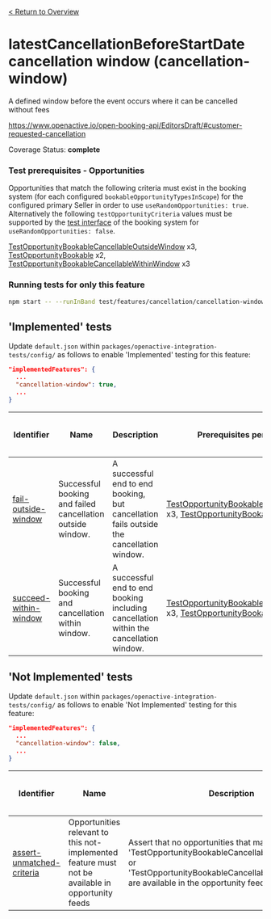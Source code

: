 [< Return to Overview](../../README.md)
# latestCancellationBeforeStartDate cancellation window (cancellation-window)

A defined window before the event occurs where it can be cancelled without fees


https://www.openactive.io/open-booking-api/EditorsDraft/#customer-requested-cancellation

Coverage Status: **complete**
### Test prerequisites - Opportunities
Opportunities that match the following criteria must exist in the booking system (for each configured `bookableOpportunityTypesInScope`) for the configured primary Seller in order to use `useRandomOpportunities: true`. Alternatively the following `testOpportunityCriteria` values must be supported by the [test interface](https://openactive.io/test-interface/) of the booking system for `useRandomOpportunities: false`.

[TestOpportunityBookableCancellableOutsideWindow](https://openactive.io/test-interface#TestOpportunityBookableCancellableOutsideWindow) x3, [TestOpportunityBookable](https://openactive.io/test-interface#TestOpportunityBookable) x2, [TestOpportunityBookableCancellableWithinWindow](https://openactive.io/test-interface#TestOpportunityBookableCancellableWithinWindow) x3



### Running tests for only this feature

```bash
npm start -- --runInBand test/features/cancellation/cancellation-window/
```



## 'Implemented' tests

Update `default.json` within `packages/openactive-integration-tests/config/` as follows to enable 'Implemented' testing for this feature:

```json
"implementedFeatures": {
  ...
  "cancellation-window": true,
  ...
}
```

| Identifier | Name | Description | Prerequisites per Opportunity Type | Required Test Interface Actions |
|------------|------|-------------|---------------|-------------------|
| [fail-outside-window](./implemented/fail-outside-window-test.js) | Successful booking and failed cancellation outside window. | A successful end to end booking, but cancellation fails outside the cancellation window. | [TestOpportunityBookableCancellableOutsideWindow](https://openactive.io/test-interface#TestOpportunityBookableCancellableOutsideWindow) x3, [TestOpportunityBookable](https://openactive.io/test-interface#TestOpportunityBookable) x1 |  |
| [succeed-within-window](./implemented/succeed-within-window-test.js) | Successful booking and cancellation within window. | A successful end to end booking including cancellation within the cancellation window. | [TestOpportunityBookableCancellableWithinWindow](https://openactive.io/test-interface#TestOpportunityBookableCancellableWithinWindow) x3, [TestOpportunityBookable](https://openactive.io/test-interface#TestOpportunityBookable) x1 |  |



## 'Not Implemented' tests


Update `default.json` within `packages/openactive-integration-tests/config/` as follows to enable 'Not Implemented' testing for this feature:

```json
"implementedFeatures": {
  ...
  "cancellation-window": false,
  ...
}
```

| Identifier | Name | Description | Prerequisites per Opportunity Type | Required Test Interface Actions |
|------------|------|-------------|---------------|-------------------|
| [assert-unmatched-criteria](./not-implemented/assert-unmatched-criteria-test.js) | Opportunities relevant to this not-implemented feature must not be available in opportunity feeds | Assert that no opportunities that match criteria 'TestOpportunityBookableCancellableWithinWindow' or 'TestOpportunityBookableCancellableOutsideWindow' are available in the opportunity feeds. |  |  |
